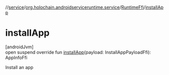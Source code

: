 //[service](../../../index.md)/[org.holochain.androidserviceruntime.service](../index.md)/[RuntimeFfi](index.md)/[installApp](install-app.md)

# installApp

[androidJvm]\
open suspend override fun [installApp](install-app.md)(payload: InstallAppPayloadFfi): AppInfoFfi

Install an app